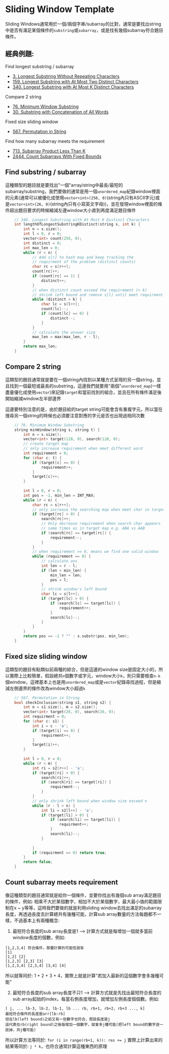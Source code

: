# Sliding Window Template

Sliding Windows通常用於一個/兩個字串/subarray的比對，通常是要找出string中是否有滿足某個條件的`substring`或`subarray`，或是找有幾個subarray符合題目條件。

## 經典例題:
Find longest substring / subarray
- [3. Longest Substring Without Repeating Characters](https://leetcode.com/problems/longest-substring-without-repeating-characters/)
- [159. Longest Substring with At Most Two Distinct Characters](https://leetcode.com/problems/longest-substring-with-at-most-two-distinct-characters/)
- [340. Longest Substring with At Most K Distinct Characters](https://leetcode.com/problems/longest-substring-with-at-most-k-distinct-characters/)

Compare 2 string
- [76. Minimum Window Substring](https://leetcode.com/problems/minimum-window-substring/)
- [30. Substring with Concatenation of All Words](https://leetcode.com/problems/substring-with-concatenation-of-all-words/)

Fixed size sliding window
- [567. Permutation in String](https://leetcode.com/problems/permutation-in-string/)

Find how many subarray meets the requirement
- [713. Subarray Product Less Than K](https://leetcode.com/problems/subarray-product-less-than-k/)
- [2444. Count Subarrays With Fixed Bounds](https://leetcode.com/problems/count-subarrays-with-fixed-bounds/)



## Find substring / subarray
這種類型的題目就是要找出"一個"array/string中最長/最短的subarray/substring，我們要做的通常是用一個`unordered_map`紀錄window裡面的元素(通常可以被優化成使用`vector<int>(256, 0)`(string內只有ASCII字元)或是`vector<int>(26, 0)`(string內只有小寫英文字母))，並在發現window裡面的條件超出題目要求的時候縮減左邊window大小直到再度滿足題目條件

```cpp
    // 340. Longest Substring with At Most K Distinct Characters
    int lengthOfLongestSubstringKDistinct(string s, int k) {
        int n = s.size();
        int l = 0, r = 0;
        vector<int> count(256, 0);
        int distinct = 0;
        int max_len = 0;
        while (r < n) {
            // Add s[r] to hash map and keep tracking the
            // requirment of the problem (distinct counts)
            char rc = s[r++];
            count[rc]++;
            if (count[rc] == 1) {
                distinct++;
            }
            // when distinct count exceed the requirement (> k)
            // shrink left bound and remove s[l] until meet requirment again
            while (distinct > k) {
                char lc = s[l++];
                count[lc]--;
                if (count[lc] == 0) {
                    distinct--;
                }
            }
            // calculate the answer size
            max_len = max(max_len, r - l);
        }
        return max_len;
    }
```

## Compare 2 string
這類型的題目通常就是要在一個string內找到以某種方式呈現的另一個string，並且找到一個最短或最長的substring，這邊我們就要用"兩個"`unordered_map`(一樣盡量優化成使用`vector`)來記錄`target`和當前找到的組合，並且在所有條件滿足後開始縮減window左半部邊界

這邊要特別注意的是，由於題目給的target string可能會含有重複字元，所以當在搜尋另一個string的時候也必須要注意對應的字元是否也出現過相同次數

```cpp
    // 76. Minimum Window Substring
    string minWindow(string s, string t) {
        int n = s.size();
        vector<int> target(128, 0), search(128, 0);
        // create target map
        // only increase requirement when meet different word
        int requirement = 0;
        for (char c: t) {
            if (target[c] == 0) {
                requirement++;
            }
            target[c]++;
        }
        
        int l = 0, r = 0;
        int pos = -1, min_len = INT_MAX;
        while (r < n) {
            char rc = s[r++];
            // only increase the searching map when meet char in target
            if (target[rc] > 0) {
                search[rc]++;
                // Only decrease requirement when search char appears
                // same times as in target map e.g. ABA vs AAB
                if (search[rc] == target[rc]) {
                    requirement--;
                }
            }
            // when requirement == 0, means we find one valid window
            while (requirement == 0) {
                // calculate ans
                int len = r - l;
                if (len < min_len) {
                    min_len = len;
                    pos = l;
                }
                // shrink window's left bound
                char lc = s[l++];
                if (target[lc] > 0) {
                    if (search[lc] == target[lc]) {
                        requirement++;
                    }
                    search[lc]--;
                }
            }
        }
        return pos == -1 ? "" : s.substr(pos, min_len);
    }
```

## Fixed size sliding window
這類型的題目有點類似前兩種的綜合，但是這邊的window size是固定大小的，所以實際上比較簡單，假設總共`n`個數字或字元，window大小`k`，則只需要檢查`n-k`個window，這裡基本上也是用`unordered_map`或是`vector`紀錄尋找過程，但是縮減左側邊界的條件改為window大小超過`k`
```cpp
    // 567. Permutation in String
    bool checkInclusion(string s1, string s2) {
        int n = s1.size(), m = s2.size();
        vector<int> target(26, 0), search(26, 0);
        int requirment = 0;
        for (char c: s1) {
            int i = c - 'a';
            if (target[i] == 0) {
                requirment++;
            }
            target[i]++;
        }
        
        int l = 0, r = 0;
        while (r < m) {
            int ri = s2[r++] - 'a';
            if (target[ri] > 0) {
                search[ri]++;
                if (search[ri] == target[ri]) {
                    requirment--;
                }
            }
            // only shrink left bound when window size exceed n
            while (r - l > n) {
                int li = s2[l++] - 'a';
                if (target[li] > 0) {
                    if (search[li] == target[li]) {
                        requirment++;
                    }
                    search[li]--;
                }
                
            }
            if (requirment == 0) return true;
        }
        return false;
    }
```

## Count subarray meets requirement
像這種類型的題目通常就是給你一個條件，並要你找出有幾個sub array滿足題目的條件，例如: 相乘不大於某個數字，相加不大於某個數字，最大最小值的範圍限制在x ~ y等等，這時我們要做的就是利用sliding window去找出滿足的subarray長度，再透過長度去計算總共有幾種可能，計算sub array數量的方法每題都不一樣，不過基本上有兩種概念:
1. 最短符合長度的sub array長度是1 --> 計算方式就是每增加一個就多當前window長度的個數，例如:
```
[1,2,3,4] 符合條件，那要計算的可能性就有
[1]
[1,2] [2]
[1,2,3] [2,3] [3]
[1,2,3,4] [2,3,4] [3,4] [4]
```
所以就等同於: 1 + 2 + 3 + 4，實際上就是計算"若加入最新的這個數字會多幾種可能"

2. 最短符合長度的sub array長度不只1 --> 計算方式就是先找出最短符合長度的sub array起始的index，每當右側長度增加，就增加左側長度個個數。例如:
```
[ j, ... lb-3, lb-2, lb-1, lb ... rb, rb+1, rb+2, rb+3 ..., k]
最短符合條件的長度是arr[lb:rb]
但在lb(left bound)之前又有一些數字也符合，假設長度是j
這代表在rb(right bound)之後每增加一個數字，就會多j種可能(把left bound的數字逐一拔掉，共j種可能)
```
所以計算方法等同於: `for (i in range(rb+1, k)): res += j`
實際上計算出來的結果等同於: `j * k`，也符合通常計算這種東西的原理
